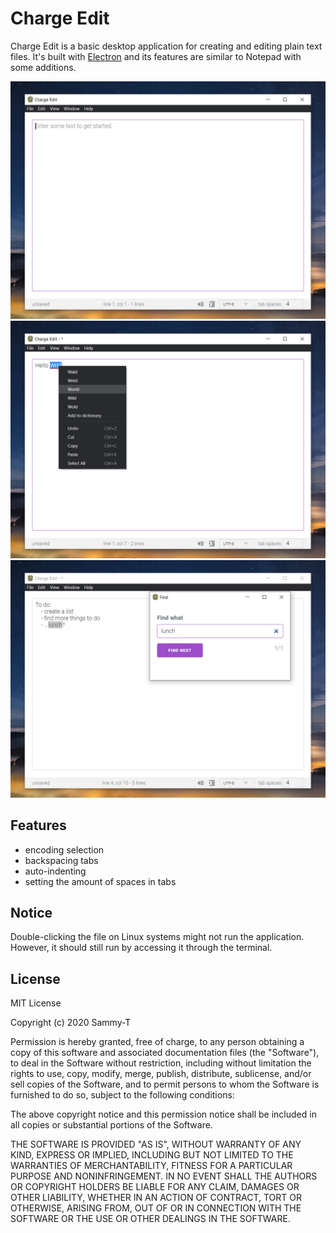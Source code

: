 # Charge Edit
Charge Edit is a basic desktop application for creating and editing plain text files. It's built with [Electron](https://github.com/electron/electron) and its features are similar to Notepad with some additions.

<img src="/gh-img/screen-1.jpg" />
<img src="/gh-img/screen-2.jpg" />
<img src="/gh-img/screen-3.jpg" />

## Features
- encoding selection
- backspacing tabs
- auto-indenting
- setting the amount of spaces in tabs

## Notice
Double-clicking the file on Linux systems might not run the application. However, it should still run by accessing it through the terminal.

## License
MIT License

Copyright (c) 2020 Sammy-T

Permission is hereby granted, free of charge, to any person obtaining a copy
of this software and associated documentation files (the "Software"), to deal
in the Software without restriction, including without limitation the rights
to use, copy, modify, merge, publish, distribute, sublicense, and/or sell
copies of the Software, and to permit persons to whom the Software is
furnished to do so, subject to the following conditions:

The above copyright notice and this permission notice shall be included in all
copies or substantial portions of the Software.

THE SOFTWARE IS PROVIDED "AS IS", WITHOUT WARRANTY OF ANY KIND, EXPRESS OR
IMPLIED, INCLUDING BUT NOT LIMITED TO THE WARRANTIES OF MERCHANTABILITY,
FITNESS FOR A PARTICULAR PURPOSE AND NONINFRINGEMENT. IN NO EVENT SHALL THE
AUTHORS OR COPYRIGHT HOLDERS BE LIABLE FOR ANY CLAIM, DAMAGES OR OTHER
LIABILITY, WHETHER IN AN ACTION OF CONTRACT, TORT OR OTHERWISE, ARISING FROM,
OUT OF OR IN CONNECTION WITH THE SOFTWARE OR THE USE OR OTHER DEALINGS IN THE
SOFTWARE.
